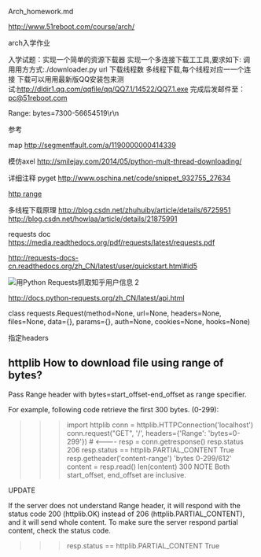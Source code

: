 Arch_homework.md

http://www.51reboot.com/course/arch/

arch入学作业

入学试题：实现一个简单的资源下载器
实现一个多连接下载工工具,要求如下:
调用用方方式:./downloader.py url 下载线程数
多线程下载,每个线程对应一一个连接
下载可以用用最新版QQ安装包来测试:http://dldir1.qq.com/qqfile/qq/QQ7.1/14522/QQ7.1.exe
完成后发邮件至：pc@51reboot.com



Range: bytes=7300-56654519\r\n

参考

map
http://segmentfault.com/a/1190000000414339

模仿axel
http://smilejay.com/2014/05/python-mult-thread-downloading/

详细注释 pyget
http://www.oschina.net/code/snippet_932755_27634

[http range](http://www.cnblogs.com/Googler/archive/2010/08/19/1803700.html)


多线程下载原理
http://blog.csdn.net/zhuhuiby/article/details/6725951
http://blog.csdn.net/howlaa/article/details/21875991


requests doc
https://media.readthedocs.org/pdf/requests/latest/requests.pdf

http://requests-docs-cn.readthedocs.org/zh_CN/latest/user/quickstart.html#id5


![用Python Requests抓取知乎用户信息 2](http://zihaolucky.github.io/mutilthread-crawler/)


http://docs.python-requests.org/zh_CN/latest/api.html

class requests.Request(method=None, url=None, headers=None, files=None, data={}, params={}, auth=None, cookies=None, hooks=None)

指定headers

## httplib  How to download file using range of bytes?
Pass Range header with bytes=start_offset-end_offset as range specifier.

For example, following code retrieve the first 300 bytes. (0-299):

>>> import httplib
>>> conn = httplib.HTTPConnection('localhost')
>>> conn.request("GET", '/', headers={'Range': 'bytes=0-299'}) # <----
>>> resp = conn.getresponse()
>>> resp.status
206
>>> resp.status == httplib.PARTIAL_CONTENT
True
>>> resp.getheader('content-range')
'bytes 0-299/612'
>>> content = resp.read()
>>> len(content)
300
NOTE Both start_offset, end_offset are inclusive.

UPDATE

If the server does not understand Range header, it will respond with the status code 200 (httplib.OK) instead of 206 (httplib.PARTIAL_CONTENT), and it will send whole content. To make sure the server respond partial content, check the status code.

>>> resp.status == httplib.PARTIAL_CONTENT
True